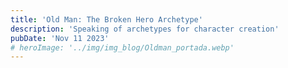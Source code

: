 ```yaml
---
title: 'Old Man: The Broken Hero Archetype'
description: 'Speaking of archetypes for character creation'
pubDate: 'Nov 11 2023'
# heroImage: '../img/img_blog/Oldman_portada.webp'
---
```


